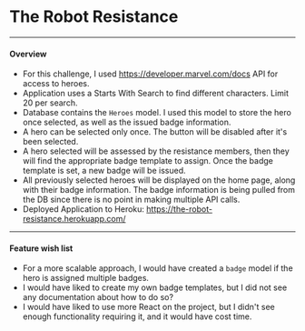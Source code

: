# The Robot Resistance
---
#### Overview
  - For this challenge, I used https://developer.marvel.com/docs API for access to heroes.
  - Application uses a Starts With Search to find different characters. Limit 20 per search.
  - Database contains the `Heroes` model. I used this model to store the hero once selected, as well as the issued badge information. 
  - A hero can be selected only once. The button will be disabled after it's been selected.
  - A hero selected will be assessed by the resistance members, then they will find the appropriate badge template to assign. Once the badge template is set, a new badge will be issued.
  - All previously selected heroes will be displayed on the home page, along with their badge information. The badge information is being pulled from the DB since there is no point in making multiple API calls. 
  - Deployed Application to Heroku: https://the-robot-resistance.herokuapp.com/
***

#### Feature wish list
  - For a more scalable approach, I would have created a `badge` model if the hero is assigned multiple badges.
  - I would have liked to create my own badge templates, but I did not see any documentation about how to do so?
  - I would have liked to use more React on the project, but I didn't see enough functionality requiring it, and it would have cost time.